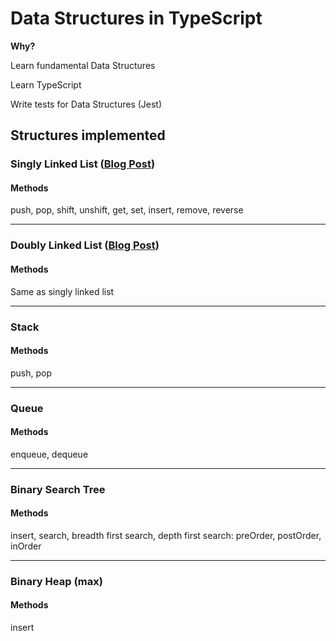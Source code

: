 # Data Structures in TypeScript
**Why?**

Learn fundamental Data Structures

Learn TypeScript

Write tests for Data Structures (Jest)

## Structures implemented

### Singly Linked List ([Blog Post](https://dotfury.com/blog/singly-linked-list/))
#### Methods
push, pop, shift, unshift, get, set, insert, remove, reverse

---

### Doubly Linked List ([Blog Post](https://dotfury.com/blog/doubly-linked-list))
#### Methods
Same as singly linked list

---

### Stack
#### Methods
push, pop

---

### Queue
#### Methods
enqueue, dequeue

---

### Binary Search Tree
#### Methods
insert, search, breadth first search, depth first search: preOrder, postOrder, inOrder

---

### Binary Heap (max)
#### Methods
insert